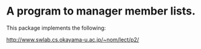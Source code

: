 # A program to manager member lists.

This package implements the following:

http://www.swlab.cs.okayama-u.ac.jp/~nom/lect/p2/
